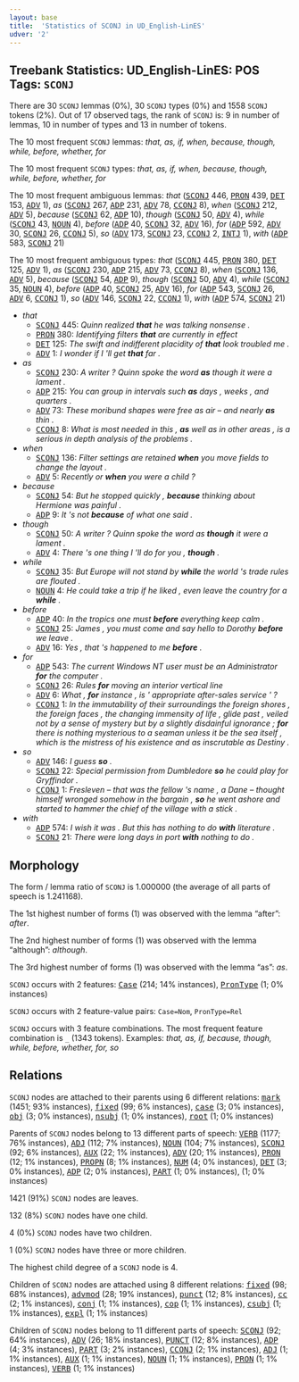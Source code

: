 ```yaml
---
layout: base
title:  'Statistics of SCONJ in UD_English-LinES'
udver: '2'
---
```


## Treebank Statistics: UD_English-LinES: POS Tags: `SCONJ`

There are 30 `SCONJ` lemmas (0%), 30 `SCONJ` types (0%) and 1558 `SCONJ` tokens (2%).
Out of 17 observed tags, the rank of `SCONJ` is: 9 in number of lemmas, 10 in number of types and 13 in number of tokens.

The 10 most frequent `SCONJ` lemmas: <em>that, as, if, when, because, though, while, before, whether, for</em>

The 10 most frequent `SCONJ` types:  <em>that, as, if, when, because, though, while, before, whether, for</em>

The 10 most frequent ambiguous lemmas: <em>that</em> (<tt><a href="en_lines-pos-SCONJ.html">SCONJ</a></tt> 446, <tt><a href="en_lines-pos-PRON.html">PRON</a></tt> 439, <tt><a href="en_lines-pos-DET.html">DET</a></tt> 153, <tt><a href="en_lines-pos-ADV.html">ADV</a></tt> 1), <em>as</em> (<tt><a href="en_lines-pos-SCONJ.html">SCONJ</a></tt> 267, <tt><a href="en_lines-pos-ADP.html">ADP</a></tt> 231, <tt><a href="en_lines-pos-ADV.html">ADV</a></tt> 78, <tt><a href="en_lines-pos-CCONJ.html">CCONJ</a></tt> 8), <em>when</em> (<tt><a href="en_lines-pos-SCONJ.html">SCONJ</a></tt> 212, <tt><a href="en_lines-pos-ADV.html">ADV</a></tt> 5), <em>because</em> (<tt><a href="en_lines-pos-SCONJ.html">SCONJ</a></tt> 62, <tt><a href="en_lines-pos-ADP.html">ADP</a></tt> 10), <em>though</em> (<tt><a href="en_lines-pos-SCONJ.html">SCONJ</a></tt> 50, <tt><a href="en_lines-pos-ADV.html">ADV</a></tt> 4), <em>while</em> (<tt><a href="en_lines-pos-SCONJ.html">SCONJ</a></tt> 43, <tt><a href="en_lines-pos-NOUN.html">NOUN</a></tt> 4), <em>before</em> (<tt><a href="en_lines-pos-ADP.html">ADP</a></tt> 40, <tt><a href="en_lines-pos-SCONJ.html">SCONJ</a></tt> 32, <tt><a href="en_lines-pos-ADV.html">ADV</a></tt> 16), <em>for</em> (<tt><a href="en_lines-pos-ADP.html">ADP</a></tt> 592, <tt><a href="en_lines-pos-ADV.html">ADV</a></tt> 30, <tt><a href="en_lines-pos-SCONJ.html">SCONJ</a></tt> 26, <tt><a href="en_lines-pos-CCONJ.html">CCONJ</a></tt> 5), <em>so</em> (<tt><a href="en_lines-pos-ADV.html">ADV</a></tt> 173, <tt><a href="en_lines-pos-SCONJ.html">SCONJ</a></tt> 23, <tt><a href="en_lines-pos-CCONJ.html">CCONJ</a></tt> 2, <tt><a href="en_lines-pos-INTJ.html">INTJ</a></tt> 1), <em>with</em> (<tt><a href="en_lines-pos-ADP.html">ADP</a></tt> 583, <tt><a href="en_lines-pos-SCONJ.html">SCONJ</a></tt> 21)

The 10 most frequent ambiguous types:  <em>that</em> (<tt><a href="en_lines-pos-SCONJ.html">SCONJ</a></tt> 445, <tt><a href="en_lines-pos-PRON.html">PRON</a></tt> 380, <tt><a href="en_lines-pos-DET.html">DET</a></tt> 125, <tt><a href="en_lines-pos-ADV.html">ADV</a></tt> 1), <em>as</em> (<tt><a href="en_lines-pos-SCONJ.html">SCONJ</a></tt> 230, <tt><a href="en_lines-pos-ADP.html">ADP</a></tt> 215, <tt><a href="en_lines-pos-ADV.html">ADV</a></tt> 73, <tt><a href="en_lines-pos-CCONJ.html">CCONJ</a></tt> 8), <em>when</em> (<tt><a href="en_lines-pos-SCONJ.html">SCONJ</a></tt> 136, <tt><a href="en_lines-pos-ADV.html">ADV</a></tt> 5), <em>because</em> (<tt><a href="en_lines-pos-SCONJ.html">SCONJ</a></tt> 54, <tt><a href="en_lines-pos-ADP.html">ADP</a></tt> 9), <em>though</em> (<tt><a href="en_lines-pos-SCONJ.html">SCONJ</a></tt> 50, <tt><a href="en_lines-pos-ADV.html">ADV</a></tt> 4), <em>while</em> (<tt><a href="en_lines-pos-SCONJ.html">SCONJ</a></tt> 35, <tt><a href="en_lines-pos-NOUN.html">NOUN</a></tt> 4), <em>before</em> (<tt><a href="en_lines-pos-ADP.html">ADP</a></tt> 40, <tt><a href="en_lines-pos-SCONJ.html">SCONJ</a></tt> 25, <tt><a href="en_lines-pos-ADV.html">ADV</a></tt> 16), <em>for</em> (<tt><a href="en_lines-pos-ADP.html">ADP</a></tt> 543, <tt><a href="en_lines-pos-SCONJ.html">SCONJ</a></tt> 26, <tt><a href="en_lines-pos-ADV.html">ADV</a></tt> 6, <tt><a href="en_lines-pos-CCONJ.html">CCONJ</a></tt> 1), <em>so</em> (<tt><a href="en_lines-pos-ADV.html">ADV</a></tt> 146, <tt><a href="en_lines-pos-SCONJ.html">SCONJ</a></tt> 22, <tt><a href="en_lines-pos-CCONJ.html">CCONJ</a></tt> 1), <em>with</em> (<tt><a href="en_lines-pos-ADP.html">ADP</a></tt> 574, <tt><a href="en_lines-pos-SCONJ.html">SCONJ</a></tt> 21)


* <em>that</em>
  * <tt><a href="en_lines-pos-SCONJ.html">SCONJ</a></tt> 445: <em>Quinn realized <b>that</b> he was talking nonsense .</em>
  * <tt><a href="en_lines-pos-PRON.html">PRON</a></tt> 380: <em>Identifying filters <b>that</b> are currently in effect</em>
  * <tt><a href="en_lines-pos-DET.html">DET</a></tt> 125: <em>The swift and indifferent placidity of <b>that</b> look troubled me .</em>
  * <tt><a href="en_lines-pos-ADV.html">ADV</a></tt> 1: <em>I wonder if I 'll get <b>that</b> far .</em>
* <em>as</em>
  * <tt><a href="en_lines-pos-SCONJ.html">SCONJ</a></tt> 230: <em>A writer ? Quinn spoke the word <b>as</b> though it were a lament .</em>
  * <tt><a href="en_lines-pos-ADP.html">ADP</a></tt> 215: <em>You can group in intervals such <b>as</b> days , weeks , and quarters .</em>
  * <tt><a href="en_lines-pos-ADV.html">ADV</a></tt> 73: <em>These moribund shapes were free as air – and nearly <b>as</b> thin .</em>
  * <tt><a href="en_lines-pos-CCONJ.html">CCONJ</a></tt> 8: <em>What is most needed in this , <b>as</b> well as in other areas , is a serious in depth analysis of the problems .</em>
* <em>when</em>
  * <tt><a href="en_lines-pos-SCONJ.html">SCONJ</a></tt> 136: <em>Filter settings are retained <b>when</b> you move fields to change the layout .</em>
  * <tt><a href="en_lines-pos-ADV.html">ADV</a></tt> 5: <em>Recently or <b>when</b> you were a child ?</em>
* <em>because</em>
  * <tt><a href="en_lines-pos-SCONJ.html">SCONJ</a></tt> 54: <em>But he stopped quickly , <b>because</b> thinking about Hermione was painful .</em>
  * <tt><a href="en_lines-pos-ADP.html">ADP</a></tt> 9: <em>It 's not <b>because</b> of what one said .</em>
* <em>though</em>
  * <tt><a href="en_lines-pos-SCONJ.html">SCONJ</a></tt> 50: <em>A writer ? Quinn spoke the word as <b>though</b> it were a lament .</em>
  * <tt><a href="en_lines-pos-ADV.html">ADV</a></tt> 4: <em>There 's one thing I 'll do for you , <b>though</b> .</em>
* <em>while</em>
  * <tt><a href="en_lines-pos-SCONJ.html">SCONJ</a></tt> 35: <em>But Europe will not stand by <b>while</b> the world 's trade rules are flouted .</em>
  * <tt><a href="en_lines-pos-NOUN.html">NOUN</a></tt> 4: <em>He could take a trip if he liked , even leave the country for a <b>while</b> .</em>
* <em>before</em>
  * <tt><a href="en_lines-pos-ADP.html">ADP</a></tt> 40: <em>In the tropics one must <b>before</b> everything keep calm .</em>
  * <tt><a href="en_lines-pos-SCONJ.html">SCONJ</a></tt> 25: <em>James , you must come and say hello to Dorothy <b>before</b> we leave .</em>
  * <tt><a href="en_lines-pos-ADV.html">ADV</a></tt> 16: <em>Yes , that 's happened to me <b>before</b> .</em>
* <em>for</em>
  * <tt><a href="en_lines-pos-ADP.html">ADP</a></tt> 543: <em>The current Windows NT user must be an Administrator <b>for</b> the computer .</em>
  * <tt><a href="en_lines-pos-SCONJ.html">SCONJ</a></tt> 26: <em>Rules <b>for</b> moving an interior vertical line</em>
  * <tt><a href="en_lines-pos-ADV.html">ADV</a></tt> 6: <em>What , <b>for</b> instance , is ' appropriate after-sales service ' ?</em>
  * <tt><a href="en_lines-pos-CCONJ.html">CCONJ</a></tt> 1: <em>In the immutability of their surroundings the foreign shores , the foreign faces , the changing immensity of life , glide past , veiled not by a sense of mystery but by a slightly disdainful ignorance ; <b>for</b> there is nothing mysterious to a seaman unless it be the sea itself , which is the mistress of his existence and as inscrutable as Destiny .</em>
* <em>so</em>
  * <tt><a href="en_lines-pos-ADV.html">ADV</a></tt> 146: <em>I guess <b>so</b> .</em>
  * <tt><a href="en_lines-pos-SCONJ.html">SCONJ</a></tt> 22: <em>Special permission from Dumbledore <b>so</b> he could play for Gryffindor .</em>
  * <tt><a href="en_lines-pos-CCONJ.html">CCONJ</a></tt> 1: <em>Fresleven – that was the fellow 's name , a Dane – thought himself wronged somehow in the bargain , <b>so</b> he went ashore and started to hammer the chief of the village with a stick .</em>
* <em>with</em>
  * <tt><a href="en_lines-pos-ADP.html">ADP</a></tt> 574: <em>I wish it was . But this has nothing to do <b>with</b> literature .</em>
  * <tt><a href="en_lines-pos-SCONJ.html">SCONJ</a></tt> 21: <em>There were long days in port <b>with</b> nothing to do .</em>

## Morphology

The form / lemma ratio of `SCONJ` is 1.000000 (the average of all parts of speech is 1.241168).

The 1st highest number of forms (1) was observed with the lemma “after”: <em>after</em>.

The 2nd highest number of forms (1) was observed with the lemma “although”: <em>although</em>.

The 3rd highest number of forms (1) was observed with the lemma “as”: <em>as</em>.

`SCONJ` occurs with 2 features: <tt><a href="en_lines-feat-Case.html">Case</a></tt> (214; 14% instances), <tt><a href="en_lines-feat-PronType.html">PronType</a></tt> (1; 0% instances)

`SCONJ` occurs with 2 feature-value pairs: `Case=Nom`, `PronType=Rel`

`SCONJ` occurs with 3 feature combinations.
The most frequent feature combination is `_` (1343 tokens).
Examples: <em>that, as, if, because, though, while, before, whether, for, so</em>


## Relations

`SCONJ` nodes are attached to their parents using 6 different relations: <tt><a href="en_lines-dep-mark.html">mark</a></tt> (1451; 93% instances), <tt><a href="en_lines-dep-fixed.html">fixed</a></tt> (99; 6% instances), <tt><a href="en_lines-dep-case.html">case</a></tt> (3; 0% instances), <tt><a href="en_lines-dep-obj.html">obj</a></tt> (3; 0% instances), <tt><a href="en_lines-dep-nsubj.html">nsubj</a></tt> (1; 0% instances), <tt><a href="en_lines-dep-root.html">root</a></tt> (1; 0% instances)

Parents of `SCONJ` nodes belong to 13 different parts of speech: <tt><a href="en_lines-pos-VERB.html">VERB</a></tt> (1177; 76% instances), <tt><a href="en_lines-pos-ADJ.html">ADJ</a></tt> (112; 7% instances), <tt><a href="en_lines-pos-NOUN.html">NOUN</a></tt> (104; 7% instances), <tt><a href="en_lines-pos-SCONJ.html">SCONJ</a></tt> (92; 6% instances), <tt><a href="en_lines-pos-AUX.html">AUX</a></tt> (22; 1% instances), <tt><a href="en_lines-pos-ADV.html">ADV</a></tt> (20; 1% instances), <tt><a href="en_lines-pos-PRON.html">PRON</a></tt> (12; 1% instances), <tt><a href="en_lines-pos-PROPN.html">PROPN</a></tt> (8; 1% instances), <tt><a href="en_lines-pos-NUM.html">NUM</a></tt> (4; 0% instances), <tt><a href="en_lines-pos-DET.html">DET</a></tt> (3; 0% instances), <tt><a href="en_lines-pos-ADP.html">ADP</a></tt> (2; 0% instances), <tt><a href="en_lines-pos-PART.html">PART</a></tt> (1; 0% instances),  (1; 0% instances)

1421 (91%) `SCONJ` nodes are leaves.

132 (8%) `SCONJ` nodes have one child.

4 (0%) `SCONJ` nodes have two children.

1 (0%) `SCONJ` nodes have three or more children.

The highest child degree of a `SCONJ` node is 4.

Children of `SCONJ` nodes are attached using 8 different relations: <tt><a href="en_lines-dep-fixed.html">fixed</a></tt> (98; 68% instances), <tt><a href="en_lines-dep-advmod.html">advmod</a></tt> (28; 19% instances), <tt><a href="en_lines-dep-punct.html">punct</a></tt> (12; 8% instances), <tt><a href="en_lines-dep-cc.html">cc</a></tt> (2; 1% instances), <tt><a href="en_lines-dep-conj.html">conj</a></tt> (1; 1% instances), <tt><a href="en_lines-dep-cop.html">cop</a></tt> (1; 1% instances), <tt><a href="en_lines-dep-csubj.html">csubj</a></tt> (1; 1% instances), <tt><a href="en_lines-dep-expl.html">expl</a></tt> (1; 1% instances)

Children of `SCONJ` nodes belong to 11 different parts of speech: <tt><a href="en_lines-pos-SCONJ.html">SCONJ</a></tt> (92; 64% instances), <tt><a href="en_lines-pos-ADV.html">ADV</a></tt> (26; 18% instances), <tt><a href="en_lines-pos-PUNCT.html">PUNCT</a></tt> (12; 8% instances), <tt><a href="en_lines-pos-ADP.html">ADP</a></tt> (4; 3% instances), <tt><a href="en_lines-pos-PART.html">PART</a></tt> (3; 2% instances), <tt><a href="en_lines-pos-CCONJ.html">CCONJ</a></tt> (2; 1% instances), <tt><a href="en_lines-pos-ADJ.html">ADJ</a></tt> (1; 1% instances), <tt><a href="en_lines-pos-AUX.html">AUX</a></tt> (1; 1% instances), <tt><a href="en_lines-pos-NOUN.html">NOUN</a></tt> (1; 1% instances), <tt><a href="en_lines-pos-PRON.html">PRON</a></tt> (1; 1% instances), <tt><a href="en_lines-pos-VERB.html">VERB</a></tt> (1; 1% instances)

